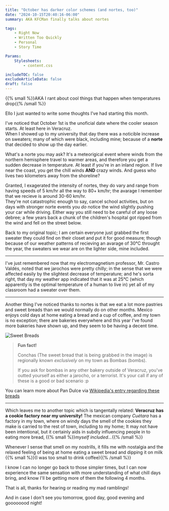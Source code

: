 ```yaml
---
title: "October has darker color schemes (and nortes, too)"
date: "2024-10-15T20:40:16-06:00"
summary: AKA KFCMan finally talks about nortes

tags:
    - Right Now
    - Written Too Quickly
    - Personal
    - Story Time

Params:
    Stylesheets:
        - content.css

includeTOC: false
excludeArticleData: false
draft: false
---
```


{{% small %}}AKA I rant about cool things that happen when temperatures drop{{% /small %}}

Ello I just wanted to write some thoughts I've had starting this month.

I've noticed that October 1st is the unoficial date where the cooler season starts. At least here in Veracruz. \
When I showed up to my university that day there was a noticible increase on sweaters; many of which were black, including mine; because of a **norte** that decided to show up the day earlier.

What's a norte you may ask? It's a meteorigical event where winds from the northern hemisphere travel to warmer areas, and therefore you get a sudden decrease in temperature. At least if you're in an inland region. If live near the coast, you get the chill winds **AND** crazy winds. And guess who lives two kilometers away from the shoreline?

Granted, I exagerated the intensity of nortes, they do vary and range from having speeds of 5 km/hr all the way to 80+ km/hr; the avarage I remember that we recieve is around 30-60 km/hr. \
They're not catastrophic enough to say, cancel school activities, but on days with stronger norte events you _do_ notice the wind slightly pushing your car while driving. Either way you still need to be careful of any loose debree; a few years back a chunk of the children's hospital got ripped from the wind and fell on the street below.

Back to my original topic; I am certain everyone just grabbed the first sweater they could find on their closet and put it for good measure; though because of our weather patterns of recieving an avarage of 30°C throught the year, the sweaters we wear are on the lighter side, mine included.

---

I've just remembered now that my electromagnetism professor, Mr. Castro Valdés, noted that we jarochos were pretty chilly; in the sense that we were affected easily by the slightest decrease of temperature; and he's sorta right, that day my weather app indicated that it was at 25°C (which apparently is the optimal temperature of a human to live in) yet all of my classroom had a sweater over them.

---

Another thing I've noticed thanks to nortes is that we eat a lot more pastries and sweet breads than we would normally do on other months. Mexico enjoys cold days at home eating a bread and a cup of coffee, and my town is no exception; there are bakeries everywhere and this year I've found more bakeries have shown up, and they seem to be having a decent time.

![Sweet Breads](https://upload.wikimedia.org/wikipedia/commons/4/4c/PAN_EN_MEXICO.jpg "Wikipedia image for Pan Dulce")

> **Fun fact!**
>
> Conchas (The sweet bread that is being grabbed in the image) is regionally known _exclusively_ on my town as Bombas (bombs).
>
> If you ask for bombas in any other bakery outside of Veracruz, you've outted yourself as either a jarocho, or a terrorist. It's your call if any of these is a good or bad scenario :p

You can learn more about Pan Dulce via [Wikipedia's entry regarding these breads](https://en.wikipedia.org/wiki/Pan_dulce)

---

Which leaves me to another topic which is tangentally related: **Veracruz has a cookie factory near my university!** The mexican company _Cuétara_ has a factory in my town, where on windy days the smell of the cookies they make is carried to the rest of town, including to my home; It may not have been intentional, but it certainly aids in subdly influencing people in to eating more bread, {{% small %}}_myself included..._{{% /small %}}

Whenever I sense that smell on my nostrills, it fills me with nostalgia and the relaxed feeling of being at home eating a sweet bread and dipping it on milk {{% small %}}(I was too small to drink coffee){{% /small %}}

I know I can no longer go back to those simpler times, but I can now experience the same sensation with more understanding of what chill days bring, and know I'll be getting more of them the following 4 months.

That is all, thanks for hearing or reading my mad ramblings!

And in case I don't see you tomorrow, good day, good evening and goooooood night!
